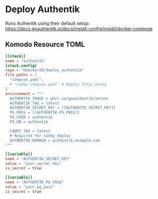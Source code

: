 # Deploy Authentik

Runs Authentik using their default setup:
https://docs.goauthentik.io/docs/install-config/install/docker-compose

## Komodo Resource TOML

```toml
[[stack]]
name = "authentik"
[stack.config]
repo = "mbecker20/deploy_authentik"
file_paths = [
  "compose.yaml",
  # "caddy.compose.yaml" # Deploy https proxy
]
environment = """
  AUTHENTIK_IMAGE = ghcr.io/goauthentik/server
  AUTHENTIK_TAG = latest
  AUTHENTIK_SECRET_KEY = [[AUTHENTIK_SECRET_KEY]]
  PG_PASS = [[AUTHENTIK_PG_PASS]]
  PG_USER = authentik
  PG_DB = authentik

  CADDY_TAG = latest
  # Required for Caddy deploy
  AUTHENTIK_DOMAIN = authentik.example.com
"""

[[variable]]
name = "AUTHENTIK_SECRET_KEY"
value = "your_secret_key"
is_secret = true

[[variable]]
name = "AUTHENTIK_PG_PASS"
value = "your_pg_pass"
is_secret = true
```